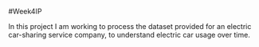 #Week4IP

In this project I am working to process the dataset provided for an electric car-sharing service company, to understand electric car usage over time.
